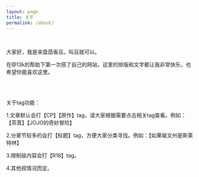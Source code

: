 ```yaml
---
layout: page
title: 关于
permalink: /about/
---
```


<br/>

大家好，我是来盘茴香豆。叫豆就可以。

在@13k的帮助下第一次搭了自己的网站，这里的排版和文字都让我非常快乐，也希望你能喜欢这里。

<br/>

<br/>

关于tag功能：

1.文章默认会打【CP】【原作】tag，请大家根据需要点击相关tag查看。例如：【茶茸】【JOJO的奇妙冒险】

2.分章节较多的会打【标题】tag，方便大家分类寻找。例如：【如果喻文州是斯莱特林】

3.限制级内容会打【R18】tag。

4.其他视情况而定。

<br/>

<br/>

<br/>

